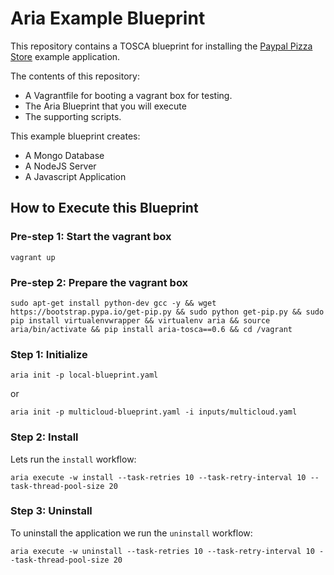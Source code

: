 # Aria Example Blueprint

This repository contains a TOSCA blueprint for installing the [Paypal Pizza Store](https://github.com/paypal/rest-api-sample-app-nodejs/) example application.

The contents of this repository:
 - A Vagrantfile for booting a vagrant box for testing.
 - The Aria Blueprint that you will execute
 - The supporting scripts.

This example blueprint creates:

- A Mongo Database
- A NodeJS Server
- A Javascript Application

## How to Execute this Blueprint

### Pre-step 1: Start the vagrant box

`vagrant up`

### Pre-step 2: Prepare the vagrant box

`sudo apt-get install python-dev gcc -y && wget https://bootstrap.pypa.io/get-pip.py && sudo python get-pip.py && sudo pip install virtualenvwrapper && virtualenv aria && source aria/bin/activate && pip install aria-tosca==0.6 && cd /vagrant`

### Step 1: Initialize

`aria init -p local-blueprint.yaml`

or

`aria init -p multicloud-blueprint.yaml -i inputs/multicloud.yaml`

### Step 2: Install

Lets run the `install` workflow:

`aria execute -w install --task-retries 10 --task-retry-interval 10 --task-thread-pool-size 20`

### Step 3: Uninstall

To uninstall the application we run the `uninstall` workflow:

`aria execute -w uninstall --task-retries 10 --task-retry-interval 10 --task-thread-pool-size 20`
